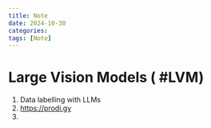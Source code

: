 ```yaml
---
title: Note
date: 2024-10-30
categories: 
tags: [Note]
---
```


# Large Vision Models ( #LVM)


1. Data labelling with LLMs 
2. https://prodi.gy
3. 